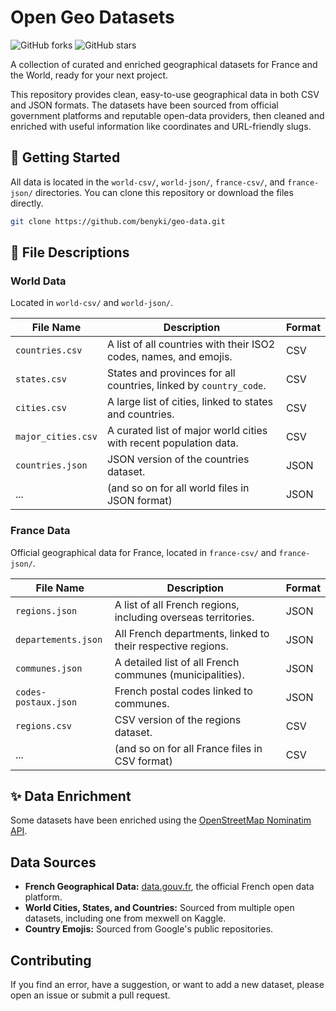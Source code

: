# Open Geo Datasets

![GitHub forks](https://img.shields.io/github/forks/benbarber/open-geo-data?style=social)
![GitHub stars](https://img.shields.io/github/stars/benbarber/open-geo-data?style=social)

A collection of curated and enriched geographical datasets for France and the World, ready for your next project.

This repository provides clean, easy-to-use geographical data in both CSV and JSON formats. The datasets have been sourced from official government platforms and reputable open-data providers, then cleaned and enriched with useful information like coordinates and URL-friendly slugs.

## 🚀 Getting Started

All data is located in the `world-csv/`, `world-json/`, `france-csv/`, and `france-json/` directories. You can clone this repository or download the files directly.

```bash
git clone https://github.com/benyki/geo-data.git
```

## 📂 File Descriptions

### World Data

Located in `world-csv/` and `world-json/`.

| File Name          | Description                                                                 | Format      |
| ------------------ | --------------------------------------------------------------------------- | ----------- |
| `countries.csv`    | A list of all countries with their ISO2 codes, names, and emojis.           | CSV         |
| `states.csv`       | States and provinces for all countries, linked by `country_code`.           | CSV         |
| `cities.csv`       | A large list of cities, linked to states and countries.                     | CSV         |
| `major_cities.csv` | A curated list of major world cities with recent population data.           | CSV         |
| `countries.json`   | JSON version of the countries dataset.                                      | JSON        |
| ...                | (and so on for all world files in JSON format)                              | JSON        |

### France Data

Official geographical data for France, located in `france-csv/` and `france-json/`.

| File Name              | Description                                                               | Format      |
| ---------------------- | ------------------------------------------------------------------------- | ----------- |
| `regions.json`         | A list of all French regions, including overseas territories.             | JSON        |
| `departements.json`    | All French departments, linked to their respective regions.               | JSON        |
| `communes.json`        | A detailed list of all French communes (municipalities).                  | JSON        |
| `codes-postaux.json`   | French postal codes linked to communes.                                   | JSON        |
| `regions.csv`          | CSV version of the regions dataset.                                       | CSV         |
| ...                    | (and so on for all France files in CSV format)                            | CSV         |

## ✨ Data Enrichment

Some datasets have been enriched using the [OpenStreetMap Nominatim API](https://nominatim.openstreetmap.org/).


## Data Sources

*   **French Geographical Data:** [data.gouv.fr](https://www.data.gouv.fr/), the official French open data platform.
*   **World Cities, States, and Countries:** Sourced from multiple open datasets, including one from mexwell on Kaggle.
*   **Country Emojis:** Sourced from Google's public repositories.

## Contributing

 If you find an error, have a suggestion, or want to add a new dataset, please open an issue or submit a pull request.
